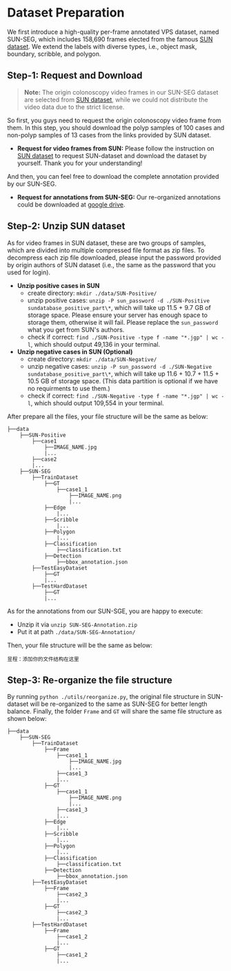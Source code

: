 # Dataset Preparation



We first introduce a high-quality per-frame annotated VPS dataset, named SUN-SEG, which includes 158,690 frames elected from the famous [SUN dataset](http://amed8k.sundatabase.org). We extend the labels with diverse types, i.e., object mask, boundary, scribble, and polygon.

## Step-1: Request and Download

> **Note:** The origin colonoscopy video frames in our SUN-SEG dataset are selected from [SUN dataset](http://amed8k.sundatabase.org), while we could not distribute the video data due to the strict license. 

So first, you guys need to request the origin colonoscopy video frame from them. In this step, you should download the polyp samples of 100 cases and non-polyp samples of 13 cases from the links provided by SUN dataset. 

- **Request for video frames from SUN:** Please follow the instruction on [SUN dataset](http://amed8k.sundatabase.org) to request SUN-dataset and download the dataset by yourself. Thank you for your understanding!

And then, you can feel free to download the complete annotation provided by our SUN-SEG.

- **Request for annotations from SUN-SEG:** Our re-organized annotations could be downloaded at [google drive]().

## Step-2: Unzip SUN dataset

As for video frames in SUN dataset, these are two groups of samples, which are divided into multiple compressed file format as zip files. To decompress each zip file downloaded, please input the password provided by origin authors of SUN dataset (i.e., the same as the password that you used for login).

- **Unzip positive cases in SUN**
    - create directory: `mkdir ./data/SUN-Positive/`
    - unzip positive cases: `unzip -P sun_password -d ./SUN-Positive sundatabase_positive_part\*`, which will take up 11.5 + 9.7 GB of storage space. Please ensure your server has enough space to storage them, otherwise it will fail. Please replace the `sun_password` what you get from SUN's authors.
    - check if correct: `find ./SUN-Positive -type f -name "*.jgp" | wc -l`, which should output 49,136 in your terminal.
- **Unzip negative cases in SUN (Optional)**
    - create directory: `mkdir ./data/SUN-Negative/`
    - unzip negative cases: `unzip -P sun_password -d ./SUN-Negative sundatabase_positive_part\*`, which will take up 11.6 + 10.7 + 11.5 + 10.5 GB of storage space. (This data partition is optional if we have no requirments to use them.)
    - check if correct: `find ./SUN-Negative -type f -name "*.jgp" | wc -l`, which should output 109,554 in your terminal.

After prepare all the files,  your file structure will be the same as below:

```
├──data
    ├──SUN-Positive
        ├──case1
            ├──IMAGE_NAME.jpg
            |...
        ├──case2
        |...
    ├──SUN-SEG
        ├──TrainDataset
            ├──GT
                ├──case1_1
                    ├──IMAGE_NAME.png
                    |...
            ├──Edge
                |...
            ├──Scribble
                |...
            ├──Polygon
                |...
            ├──Classification
                ├──classification.txt
            ├──Detection
                ├──bbox_annotation.json
        ├──TestEasyDataset
            ├──GT
            |...
        ├──TestHardDataset
            ├──GT
            |...
```

As for the annotations from our SUN-SGE, you are happy to execute:

- Unzip it via `unzip SUN-SEG-Annotation.zip`
- Put it at path `./data/SUN-SEG-Annotation/` 

Then, your file structure will be the same as below:

```
昱程：添加你的文件结构在这里
```


## Step-3: Re-organize the file structure

By running `python ./utils/reorganize.py`, the original file structure in SUN-dataset will be re-organized to the same as SUN-SEG for better length balance. Finally, the folder `Frame` and `GT` will share the same file structure as shown below:

```
├──data
    ├──SUN-SEG
        ├──TrainDataset
            ├──Frame
                ├──case1_1
                    ├──IMAGE_NAME.jpg
                    |...
                ├──case1_3
                |...
            ├──GT
                ├──case1_1
                    ├──IMAGE_NAME.png
                    |...
                ├──case1_3
                |...
            ├──Edge
                |...
            ├──Scribble
                |...
            ├──Polygon
                |...
            ├──Classification
                ├──classification.txt
            ├──Detection
                ├──bbox_annotation.json
        ├──TestEasyDataset
            ├──Frame
                ├──case2_3
                |...
            ├──GT
                ├──case2_3
                |...
        ├──TestHardDataset
            ├──Frame
                ├──case1_2
                |...
            ├──GT
                ├──case1_2
                |...
```